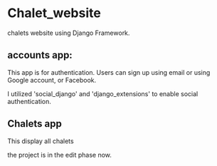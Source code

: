 # Chalet_website
chalets website using Django Framework.

## accounts app:
This app is for authentication. Users can sign up using email or using Google account, or Facebook.

I utilized 'social_django' and 'django_extensions' to enable social authentication.

## Chalets app
This display all chalets 



the project is in the edit phase now.
